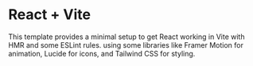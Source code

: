 # React + Vite

This template provides a minimal setup to get React working in Vite with HMR and some ESLint rules.
using some libraries like Framer Motion for animation, Lucide for icons, and Tailwind CSS for styling.



